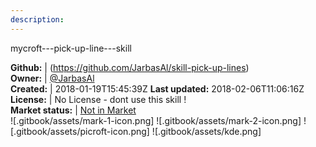 ```yaml
---
description: 
---
```

mycroft---pick-up-line---skill



**Github:** | (https://github.com/JarbasAl/skill-pick-up-lines)  
**Owner:** | [@JarbasAl](https://github.com/JarbasAl)  
**Created:** | 2018-01-19T15:45:39Z  **Last updated:** 2018-02-06T11:06:16Z  
**License:** | No License - dont use this skill !  
**Market status:** | [Not in Market](https://market.mycroft.ai/skill/)  
 ![.gitbook/assets/mark-1-icon.png]  ![.gitbook/assets/mark-2-icon.png]  ![.gitbook/assets/picroft-icon.png]  ![.gitbook/assets/kde.png]  
